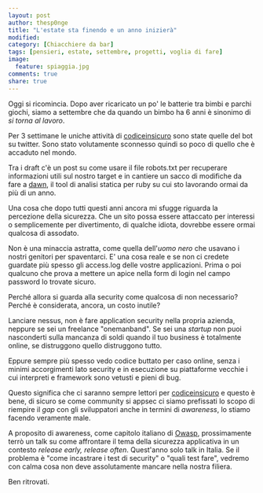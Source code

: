 ```yaml
---
layout: post
author: thesp0nge
title: "L'estate sta finendo e un anno inizierà"
modified:
category: [Chiacchiere da bar]
tags: [pensieri, estate, settembre, progetti, voglia di fare]
image:
  feature: spiaggia.jpg
comments: true
share: true
---
```


Oggi si ricomincia. Dopo aver ricaricato un po' le batterie tra bimbi e parchi
giochi, siamo a settembre che da quando un bimbo ha 6 anni è sinonimo di _si
torna al lavoro_.

Per 3 settimane le uniche attività di
[codiceinsicuro](https://codiceinsicuro.it) sono state quelle del bot su
twitter. Sono stato volutamente sconnesso quindi so poco di quello che è
accaduto nel mondo.

Tra i draft c'è un post su come usare il file robots.txt per recuperare
informazioni utili sul nostro target e in cantiere un sacco di modifiche da
fare a [dawn](https://github.com/codesake/codesake-dawn), il tool di analisi
statica per ruby su cui sto lavorando ormai da più di un anno.

Una cosa che dopo tutti questi anni ancora mi sfugge riguarda la percezione
della sicurezza. Che un sito possa essere attaccato per interessi o
semplicemente per divertimento, di qualche idiota, dovrebbe essere ormai
qualcosa di assodato.

Non è una minaccia astratta, come quella dell'_uomo nero_ che usavano i nostri
genitori per spaventarci. E' una cosa reale e se non ci credete guardate più
spesso gli access.log delle vostre applicazioni. Prima o poi qualcuno che prova
a mettere un apice nella form di login nel campo password lo trovate sicuro.

Perché allora si guarda alla security come qualcosa di non necessario? Perché è
considerata, ancora, un costo inutile?

Lanciare nessus, non è fare application security nella propria azienda, neppure
se sei un freelance "onemanband". Se sei una _startup_ non puoi nasconderti
sulla mancanza di soldi quando il tuo business è totalmente online, se
distruggono quello distruggono tutto.

Eppure sempre più spesso vedo codice buttato per caso online, senza i minimi
accorgimenti lato security e in esecuzione su piattaforme vecchie i cui
interpreti e framework sono vetusti e pieni di bug.

Questo significa che ci saranno sempre lettori per
[codiceinsicuro](https://codiceinsicuro.it) e questo è bene, di sicuro se come
community si appsec ci siamo prefissati lo scopo di riempire il _gap_ con gli
sviluppatori anche in termini di _awareness_, lo stiamo facendo veramente male.

A proposito di awareness, come capitolo italiano di
[Owasp](https://www.owasp.org), prossimamente terrò un talk su come affrontare
il tema della sicurezza applicativa in un contesto _release early, release
often_. Quest'anno solo talk in Italia. Se il problema è "come incastrare i
test di security" o "quali test fare", vedremo con calma cosa non deve
assolutamente mancare nella nostra filiera.

Ben ritrovati.
